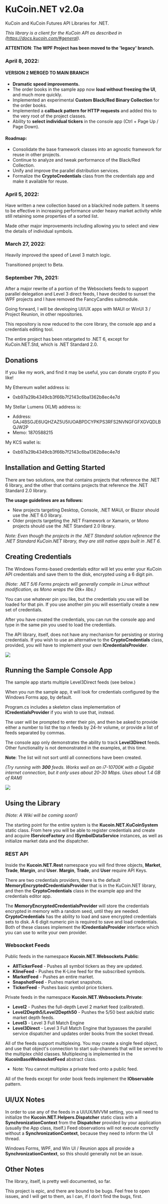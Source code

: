 # KuCoin.NET v2.0a
KuCoin and KuCoin Futures API Libraries for .NET.

_This library is a client for the KuCoin API as described in (https://docs.kucoin.com/#general)._

__ATTENTION__: __The WPF Project has been moved to the 'legacy' branch.__

### April 8, 2022: 

#### VERSION 2 MERGED TO MAIN BRANCH

 - __Dramatic speed improvements.__
 - The order books in the sample app now __load without freezing the UI__, and much more quickly.
 - Implemented an experimental __Custom Black/Red Binary Collection__ for the order books.
 - Implemented a __callback pattern for HTTP requests__ and added this to the very root of the project classes.
 - Ability to __select individual tickers__ in the console app (Ctrl + Page Up / Page Down).

#### Roadmap:

 - Consolidate the base framework classes into an agnostic framework for reuse in other projects.
 - Continue to analyze and tweak performance of the Black/Red Collection.
 - Unify and improve the parallel distribution services.
 - Formalize the __CryptoCredentials__ class from the credentials app and make it available for reuse.


### April 5, 2022:

Have written a new collection based on a black/red node pattern.  It seems to be effective in increasing performance 
under heavy market activity while still retaining some properties of a sorted list.

Made other major improvements including allowing you to select and view the details of individual symbols.

### March 27, 2022:

Heavily improved the speed of Level 3 match logic.

Transitioned project to Beta.


### September 7th, 2021: 

After a major rewrite of a portion of the Websockets feeds to support parallel delegation and Level 3 direct feeds, I have
decided to sunset the WPF projects and I have removed the FancyCandles submodule.

Going forward, I will be developing UI/UX apps with MAUI or WinUI 3 / Project Reunion, in other repositories.

This repository is now reduced to the core library, the console app and a credentials editing tool.

The entire project has been retargeted to .NET 6, except for KuCoin.NET.Std, which is .NET Standard 2.0.  

## Donations 

If you like my work, and find it may be useful, you can donate crypto if you like!

My Ethereum wallet address is: 
  - 0xb97a29b4349cb3f66b7f2143c6ba1362b8ec4e7d

My Stellar Lumens (XLM) address is:
  - Address: GAJ4BSGJE6UQHZAZ5U5IUOABPDCYPKPS3RFS2NVNGFGFXGVQDLBQJW2P
  - Memo: 1870588215

My KCS wallet is:
  - 0xb97a29b4349cb3f66b7f2143c6ba1362b8ec4e7d


## Installation and Getting Started

There are two solutions, one that contains projects that reference the .NET 6 library, and the other that contains projects that reference the .NET Standard 2.0 library.

__The usage guidelines are as follows:__

 * New projects targeting Desktop, Console, .NET MAUI, or Blazor should use the .NET 6.0 library.
 * Older projects targeting the .NET Framework or Xamarin, or Mono projects should use the .NET Standard 2.0 library.

 _Note: Even though the projects in the .NET Standard solution reference the .NET Standard KuCoin.NET library, they are still native apps built in .NET 6._

## Creating Credentials

The Windows Forms-based credentials editor will let you enter your KuCoin API credentials and save them to the disk, encrypted using a 6 digit pin.

_(Note: .NET 5/6 Forms projects will generally compile in Linux without modification, as Mono wraps the Gtk+ libs.)_

You can use whatever pin you like, but the credentials you use will be loaded for that pin.  If you use another pin you will essentially create a
new set of credentials.  

After you have created the credentials, you can run the console app and type in the same pin you used to load the credentials.

The API library, itself, does not have any mechanism for persisting or storing credentials.  If you wish to use an alternative to the
__CryptoCredentials__ class, provided, you will have to implement your own __ICredentialsProvider__.

![](docs/docimg2.png?raw=true)

## Running the Sample Console App
  
The sample app starts multiple Level3Direct feeds (see below.)

When you run the sample app, it will look for credentials configured by the Windows Forms app, by default.  

Program.cs includes a skeleton class implementation of __ICredentialsProvider__ if you wish to use that, instead.

The user will be prompted to enter their pin, and then be asked to provide either a number to list the top _n_ feeds by 24-hr volume, or provide a list of feeds separated by commas.

The console app only demonstrates the ability to track __Level3Direct__ feeds.  Other functionality is not demonstrated in the examples, at this time.

__Note__: The list will not sort until all connections have been created.

_(Try running with __300__ feeds.  Works well on an i7-10700K with a Gigabit internet connection, but it only uses about 20-30 Mbps.  Uses about 1.4 GB of RAM)_

![](docs/docimg1.png?raw=true)

## Using the Library

_(Note: A Wiki will be coming soon!)_

The starting point for the entire system is the __Kucoin.NET.KuCoinSystem__ static class.  From here you will be able to register credentials 
and create and acquire __IServiceFactory__ and  __ISymbolDataService__ instances, as well as initialize market data and the dispatcher.

### REST API 

Inside the __Kucoin.NET.Rest__ namespace you will find three objects, __Market__, __Trade__, __Margin__, and __User__.  __Margin__, __Trade__, and __User__ require API Keys.  

There are two credentials providers, there is the default __MemoryEncryptedCredentialsProvider__ that is in the KuCoin.NET library, and then the __CryptoCredentials__ class in the example app and the credentials editor app.

The __MemoryEncryptedCredentialsProvider__ will store the credentials encrypted in memory with a random seed, until they are needed.  __CryptoCredentials__ has the ability to load and save encrypted credentials sets to disk.  A 6 digit numeric pin is required to save and load credentials.  Both of these classes implement the __ICredentialsProvider__ interface which you can use to write your own provider.

### Websocket Feeds

Public feeds in the namespace __Kucoin.NET.Websockets.Public__:

  - __AllTickerFeed__ - Pushes all symbol tickers as they are updated.
  - __KlineFeed__ - Pushes the K-Line feed for the subscribed symbols.
  - __MarketFeed__ - Pushes an entire market.
  - __SnapshotFeed__ - Pushes market snapshots.
  - __TickerFeed__ - Pushes basic symbol price tickers.

Private feeds in the namespace __Kucoin.NET.Websockets.Private__:

  - __Level2__ - Pushes the full-depth Level 2 market feed (calibrated).
  - __Level2Depth5/Level2Depth50__ - Pushes the 5/50 best ask/bid static market depth feeds.
  - __Level3__ - Level 3 Full Match Engine 
  - __Level3Direct__ - Level 3 Full Match Engine that bypasses the parallel service dispatcher and updates order books from the socket thread. 

All of the feeds support multiplexing.  You may create a single feed object, and use that object's connection to start sub-channels that will be served to the multiplex child classes.  Multiplexing is implemented in the __KucoinBaseWebsocketFeed__ abstract class.  
  
  * Note: You cannot multiplex a private feed onto a public feed.

All of the feeds except for order book feeds implement the __IObservable<T>__ pattern.

## UI/UX Notes

In order to use any of the feeds in a UI/UX/MVVM setting, you will need to initialize the __Kucoin.NET.Helpers.Dispatcher__ static class with a __SynchronizationContext__ from the __Dispatcher__ provided by your application (usually the App class, itself.)  Feed observations will not execute correctly without a __SynchronizationContext__, because they need to inform the UI thread.

Windows Forms, WPF, and Win UI / Reunion apps all provide a __SynchronizationContext__, so this should generally not be an issue.

## Other Notes

The library, itself, is pretty well documented, so far.

This project is epic, and there are bound to be bugs.  Feel free to open issues, and I will get to them, as I can, if I don't find the bugs, first.


   


